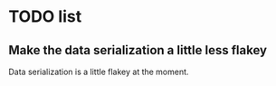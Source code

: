 TODO list
=========

Make the data serialization a little less flakey
------------------------------------------------

Data serialization is a little flakey at the moment.
